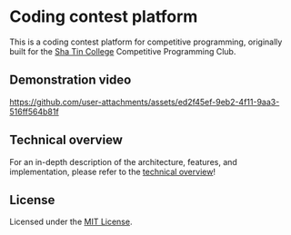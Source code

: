 # Coding contest platform

This is a coding contest platform for competitive programming, originally built for the [Sha Tin College](https://shatincollege.edu.hk/) Competitive Programming Club.

## Demonstration video

https://github.com/user-attachments/assets/ed2f45ef-9eb2-4f11-9aa3-516ff564b81f

## Technical overview

For an in-depth description of the architecture, features, and implementation, please refer to the [technical overview](/docs/technical-overview.pdf)!

## License

Licensed under the [MIT License](/LICENSE).
